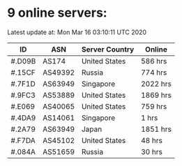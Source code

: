 # 9 online servers:

Latest update at: Mon Mar 16 03:10:11 UTC 2020

| ID | ASN | Server Country | Online |
| -- | --- | -------------- | ------ |
| #.D09B | AS174 | United States | 586 hrs |
| #.15CF | AS49392 | Russia | 774 hrs |
| #.7F1D | AS63949 | Singapore | 2022 hrs |
| #.9FC3 | AS53889 | United States | 1869 hrs |
| #.E069 | AS40065 | United States | 759 hrs |
| #.4DA9 | AS14061 | Singapore | 1 hrs |
| #.2A79 | AS63949 | Japan | 1851 hrs |
| #.F7DA | AS45102 | United States | 48 hrs |
| #.084A | AS51659 | Russia | 30 hrs |


